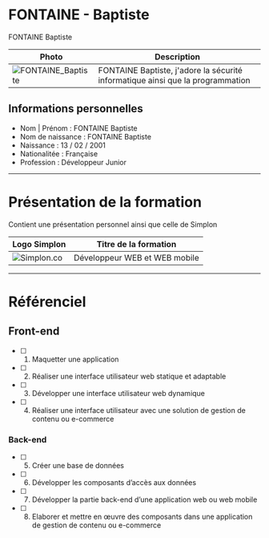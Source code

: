 # FONTAINE - Baptiste
FONTAINE Baptiste

| Photo | Description |
| ------------- | ------------- |
| ![FONTAINE_Baptiste](https://www.tombreton.com/wp-content/uploads/2015/05/pixabay.com_banque-dimages-gratuites_tombreton.jpg) | FONTAINE Baptiste, j'adore la sécurité informatique ainsi que la programmation  |

## Informations personnelles

* Nom | Prénom : FONTAINE Baptiste
* Nom de naissance : FONTAINE Baptiste
* Naissance : 13 / 02 / 2001
* Nationalitée : Française
* Profession : Développeur Junior

----------------------------------

# Présentation de la formation
Contient une présentation personnel ainsi que celle de Simplon

| Logo Simplon | Titre de la formation |
| ------------- | ------------- |
| ![Simplon.co](https://simplonline.co/static/sol-logo.png) | Développeur WEB et WEB mobile  |

----------------------------------
# Référenciel

## Front-end

- [ ] 1. Maquetter une application
- [ ] 2. Réaliser une interface utilisateur web statique et adaptable     
- [ ] 3. Développer une interface utilisateur web dynamique 
- [ ] 4. Réaliser une interface utilisateur avec une solution de gestion de contenu ou e-commerce    

### Back-end

- [ ] 5. Créer une base de données      
- [ ] 6. Développer les composants d’accès aux données    
- [ ] 7. Développer la partie back-end d’une application web ou web mobile    
- [ ] 8. Elaborer et mettre en œuvre des composants dans une application de gestion de contenu ou e-commerce 

